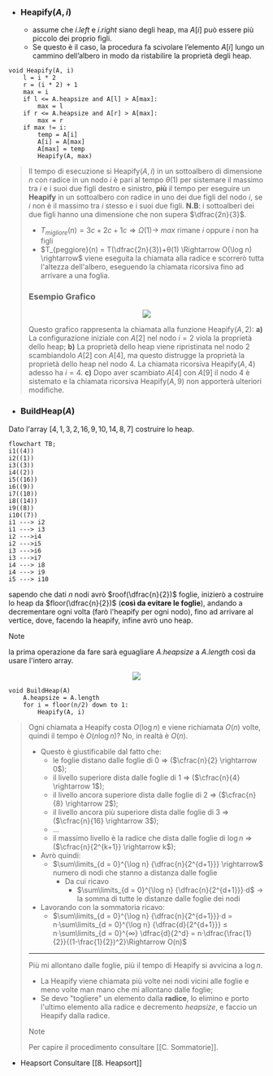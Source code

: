 - ### Heapify($A, i$)
	- assume che $i.left$ e $i.right$ siano degli heap, ma $A[i]$ può essere più piccolo dei proprio figli.
	- Se questo è il caso, la procedura fa scivolare l’elemento $A[i]$ lungo un cammino dell’albero in modo da ristabilire la proprietà degli heap.

``` Pseudocodice TI:"Heapify" "FOLD"
void Heapify(A, i)
	l = i * 2
	r = (i * 2) + 1
	max = i
	if l <= A.heapsize and A[l] > A[max]:
		max = l
	if r <= A.heapsize and A[r] > A[max]:
		max = r
	if max != i:
		temp = A[i]
		A[i] = A[max]
		A[max] = temp
		Heapify(A, max)
``` 

>Il tempo di esecuzione si Heapify$(A, i)$ in un sottoalbero di dimensione $n$ con radice in un nodo $i$ è pari al tempo $θ(1)$ per sistemare il massimo tra $i$ e i suoi due figli destro e sinistro, **più** il tempo per eseguire un **Heapify** in un sottoalbero con radice in uno dei due figli del nodo $i$, se $i$ non è il massimo tra $i$ stesso e i suoi due figli.
>**N.B**: i sottoalberi dei due figli hanno una dimensione che non supera $\dfrac{2n}{3}$. 
>- $T_{migliore}(n) = 3c + 2c + 1c \Rightarrow Ω(1) \rightarrow$ $max$ rimane $i$ oppure $i$ non ha figli
>- $T_{peggiore}(n) = T(\dfrac{2n}{3})+θ(1) \Rightarrow O(\log n) \rightarrow$ viene eseguita la chiamata alla radice e scorrerò tutta l'altezza dell'albero, eseguendo la chiamata ricorsiva fino ad arrivare a una foglia.  
>### Esempio Grafico
><center><img src="https://cis.temple.edu/~pwang/5511-PT/Lecture/5511-04-03.jpg"></center>
>
> Questo grafico rappresenta la chiamata alla funzione Heapify$(A, 2)$:
> **a)** La configurazione iniziale con $A[2]$ nel nodo $i=2$ viola la proprietà dello heap; 
> **b)** La proprietà dello heap viene ripristinata nel nodo $2$ scambiandolo $A[2]$ con $A[4]$, ma questo distrugge la proprietà la proprietà dello heap nel nodo $4$. La chiamata ricorsiva Heapify$(A, 4)$ adesso ha $i=4$.
> **c)** Dopo aver scambiato $A[4]$ con $A[9]$ il nodo $4$ è sistemato e la chiamata ricorsiva Heapify$(A, 9)$ non apporterà ulteriori modifiche.

- ### BuildHeap($A$)
Dato l'array $[4, 1, 3, 2, 16, 9, 10, 14, 8, 7]$ costruire lo heap.
```mermaid
flowchart TB; 
i1((4))
i2((1))
i3((3))
i4((2))
i5((16))
i6((9))
i7((10))
i8((14))
i9((8))
i10((7))
i1 ---> i2
i1 ---> i3
i2 --->i4
i2 --->i5
i3 --->i6
i3 --->i7
i4 ---> i8
i4 ---> i9
i5 ---> i10
```

sapendo che dati $n$ nodi avrò $roof(\dfrac{n}{2})$ foglie, inizierò a costruire lo heap da $floor(\dfrac{n}{2})$ (**così da evitare le foglie**), andando a decrementare ogni volta (farò l'heapify per ogni nodo), fino ad arrivare al vertice, dove, facendo la heapify, infine avrò uno heap.

>[!Note]
>la prima operazione da fare sarà eguagliare $A.heapsize$ a $A.length$ così da usare l'intero array.

<center><img src="https://rusyasoft.github.io/assets/images/cormenAlgorithms/cormen_fig_6_3.jpg"></center>

``` Pseudocodice TI:"BuildHeap" "FOLD"
void BuildHeap(A)
	A.heapsize = A.length
	for i = floor(n/2) down to 1:
		Heapify(A, i)
```

>Ogni chiamata a Heapify costa $O(\log n)$ e viene richiamata $O(n)$ volte, quindi il tempo è $O(n\log n)$? 
>No, in realtà è $O(n)$.
>- Questo è giustificabile dal fatto che: 
>	- le foglie distano dalle foglie di $0$ $\Rightarrow$ ($\cfrac{n}{2} \rightarrow 0$);
>	- il livello superiore dista dalle foglie di $1$ $\Rightarrow$ ($\cfrac{n}{4} \rightarrow 1$);
>	- il livello ancora superiore dista dalle foglie di $2$ $\Rightarrow$ ($\cfrac{n}{8} \rightarrow 2$);
>	- il livello ancora più superiore dista dalle foglie di 3 $\Rightarrow$ ($\cfrac{n}{16} \rightarrow 3$);
>	- ...
>	- il massimo livello è la radice che dista dalle foglie di $\log n$ $\Rightarrow$ ($\cfrac{n}{2^{k+1}} \rightarrow k$);
>- Avrò quindi:
>	- $\sum\limits_{d = 0}^{\log n} {\dfrac{n}{2^{d+1}}} \rightarrow$ numero di nodi che stanno a distanza dalle foglie
>		- Da cui ricavo
>			- $\sum\limits_{d = 0}^{\log n} {\dfrac{n}{2^{d+1}}}·d$ $\rightarrow$ la somma di tutte le distanze dalle foglie dei nodi
>- Lavorando con la sommatoria ricavo:
>	- $\sum\limits_{d = 0}^{\log n} {\dfrac{n}{2^{d+1}}}·d = n·\sum\limits_{d = 0}^{\log n} {\dfrac{d}{2^{d+1}}} ≤ n·\sum\limits_{d = 0}^{∞} \dfrac{d}{2^d} = n·\dfrac{\frac{1}{2}}{(1-\frac{1}{2})^2}\Rightarrow O(n)$
>***
>Più mi allontano dalle foglie, più il tempo di Heapify si avvicina a $\log n$.
>- La Heapify viene chiamata più volte nei nodi vicini alle foglie e meno volte man mano che mi allontano dalle foglie;
>- Se devo "togliere" un elemento dalla **radice**, lo elimino e porto l'ultimo elemento alla radice e decremento $heapsize$, e faccio un Heapify dalla radice.
>>[!Note]
>>Per capire il procedimento consultare [[C. Sommatorie]].

- Heapsort
Consultare [[8. Heapsort]]